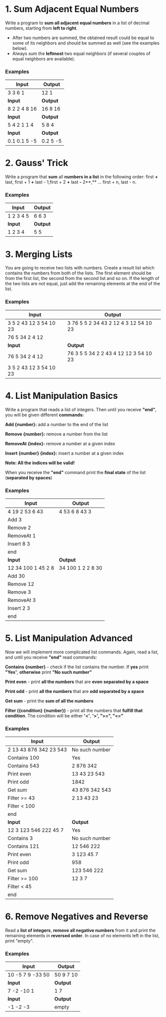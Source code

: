 # 1.	Sum Adjacent Equal Numbers

Write a program to **sum all adjacent equal numbers** in a list of decimal numbers, starting from **left to right**.

- After two numbers are summed, the obtained result could be equal to some of its neighbors and should be summed as well (see the examples below).
- Always sum the **leftmost** two equal neighbors (if several couples of equal neighbors are available).

### Examples

| **Input** | **Output** | 
| --- | --- |
| 3 3 6 1      | 12 1 |
| **Input** | **Output** |   
| 8 2 2 4 8 16 | 16 8 16 |
| **Input** | **Output** | 
| 5 4 2 1 1 4  | 5 8 4 |
| **Input** | **Output** | 
| 0.1 0.1 5 -5 | 0.2 5 -5 |

# 2.	Gauss' Trick

Write a program that **sum** all **numbers in a list** in the following order:
first **+** last, first + 1 **+** last - 1,first + 2 **+** last **-** 2**,** ... first + n, last - n.

### Examples

| **Input** | **Output** | 
| --- | --- |
| 1 2 3 4 5 | 6 6 3 |
| **Input** | **Output** |   
| 1 2 3 4   | 5 5 |

# 3.	Merging Lists

You are going to receive two lists with numbers. Create a result list which contains the numbers from both of the lists. The first element should be from the first list, 
the second from the second list and so on. If the length of the two lists are not equal, just add the remaining elements at the end of the list.

### Examples

| **Input** | **Output** | 
| --- | --- |
| 3 5 2 43 12 3 54 10 23 | 3 76 5 5 2 34 43 2 12 4 3 12 54 10 23 |
| 76 5 34 2 4 12 |  |
| **Input** | **Output** | 
| 76 5 34 2 4 12 | 76 3 5 5 34 2 2 43 4 12 12 3 54 10 23 |
| 3 5 2 43 12 3 54 10 23 |

# 4.	List Manipulation Basics

Write a program that reads a list of integers. Then until you receive **"end"**, you will be given different **commands:**

**Add {number}:** add a number to the end of the list

**Remove {number}:** remove a number from the list

**RemoveAt {index}:** remove a number at a given index

**Insert {number} {index}:** insert a number at a given index

**Note: All the indices will be valid!**

When you receive the **"end"** command print the **final state** of the list (**separated by spaces**)

### Examples

| **Input** | **Output** | 
| --- | --- |
| 4 19 2 53 6 43 | 4 53 6 8 43 3 |
| Add 3          |  
| Remove 2       |
| RemoveAt 1     |
| Insert 8 3     |
| end            |
| **Input** | **Output** | 
| 12 34 100 1 45 2 8 | 34 100 1 2 2 8 30 |
| Add 30             |
| Remove 12          |
| Remove 3           |
| RemoveAt 3         |
| Insert 2 3         |
| end                |

# 5.	List Manipulation Advanced

Now we will implement more complicated list commands. Again, read a list, and until you receive **"end"** read commands:

**Contains {number}** - check if the list contains the number. If **yes** print **"Yes**", **otherwise** print **"No such number"**

**Print even** - print **all the numbers** that are **even** **separated by a space**

**Print odd** - print **all the numbers** that are **odd separated by a space**

**Get sum** - print the **sum of all the numbers**

**Filter ({condition} {number})** - print all the numbers that **fulfill that condition**. The condition will be either **'<'**, **'>', ">=", "<="**

### Examples

| **Input** | **Output** | 
| --- | --- |
| 2 13 43 876 342 23 543 | No such number |
| Contains 100           | Yes            |
| Contains 543           | 2 876 342      |
| Print even             | 13 43 23 543   |
| Print odd              | 1842           |
| Get sum                | 43 876 342 543 |
| Filter >= 43           | 2 13 43 23     |
| Filter < 100           |
| end                    |
| **Input** | **Output** | 
| 12 3 123 546 222 45 7 | Yes            |
| Contains 3            | No such number |
| Contains 121          | 12 546 222     |
| Print even            | 3 123 45 7     |
| Print odd             | 958            |
| Get sum               | 123 546 222    |
| Filter >= 100         | 12 3 7         |
| Filter < 45           |
| end                   |

# 6.	Remove Negatives and Reverse

Read a **list of integers**, **remove all negative numbers** from it and print the remaining elements in **reversed order**. 
In case of no elements left in the list, print "empty".

### Examples

| **Input** | **Output** | 
| --- | --- |
| 10 -5 7 9 -33 50 | 50 9 7 10 |
| **Input** | **Output** | 
| 7 -2 -10 1 | 1 7 |
| **Input** | **Output** | 
| -1 -2 -3 | empty |



